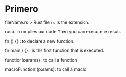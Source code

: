 # Primero

fileName.rs &gt; Rust file `rs` is the extension.

rustc  : compiles our code Then you can execute te result.

fn \(\) {} : to declare a new function.

fn main\(\) {} : is the first function that is executed.

function\(params\) : to call a function

macroFunction!\(params\): to call a macro

